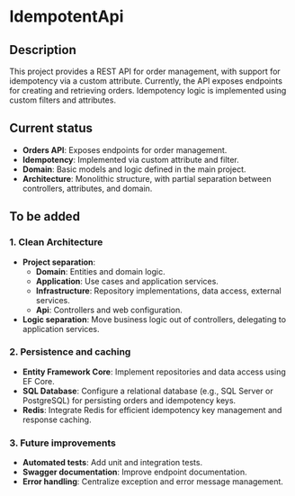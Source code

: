# IdempotentApi

## Description

This project provides a REST API for order management, with support for idempotency via a custom attribute. Currently, the API exposes endpoints for creating and retrieving orders. Idempotency logic is implemented using custom filters and attributes.

## Current status

- **Orders API**: Exposes endpoints for order management.
- **Idempotency**: Implemented via custom attribute and filter.
- **Domain**: Basic models and logic defined in the main project.
- **Architecture**: Monolithic structure, with partial separation between controllers, attributes, and domain.

## To be added

### 1. Clean Architecture

- **Project separation**:
  - **Domain**: Entities and domain logic.
  - **Application**: Use cases and application services.
  - **Infrastructure**: Repository implementations, data access, external services.
  - **Api**: Controllers and web configuration.
- **Logic separation**: Move business logic out of controllers, delegating to application services.

### 2. Persistence and caching

- **Entity Framework Core**: Implement repositories and data access using EF Core.
- **SQL Database**: Configure a relational database (e.g., SQL Server or PostgreSQL) for persisting orders and idempotency keys.
- **Redis**: Integrate Redis for efficient idempotency key management and response caching.

### 3. Future improvements

- **Automated tests**: Add unit and integration tests.
- **Swagger documentation**: Improve endpoint documentation.
- **Error handling**: Centralize exception and error message management.


